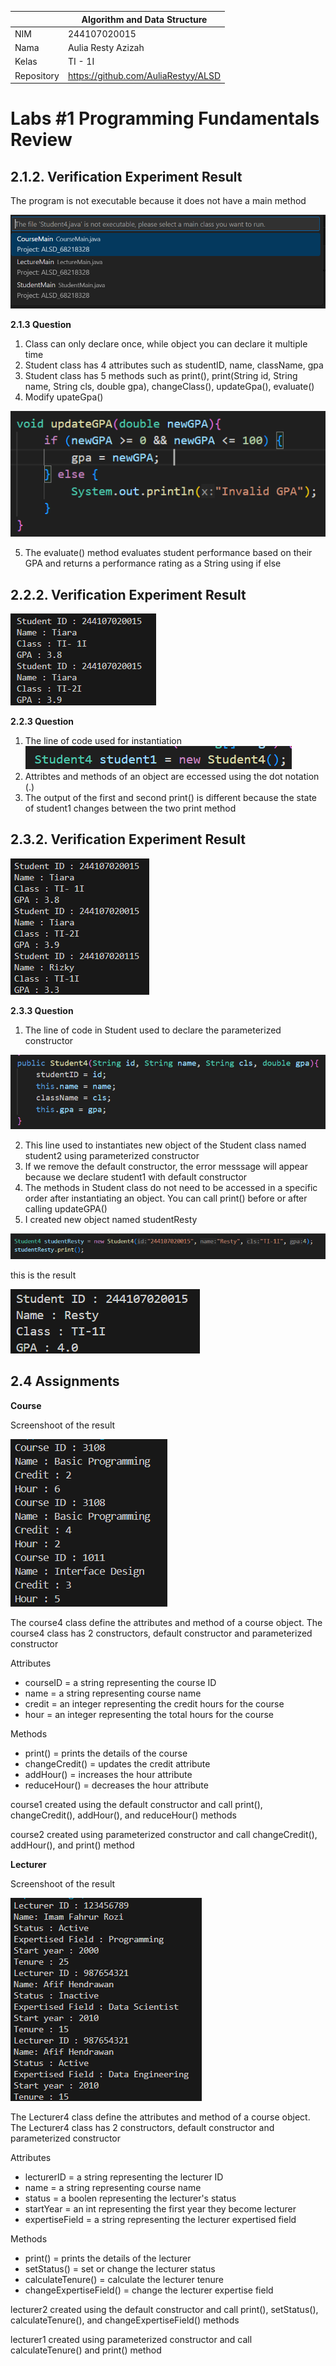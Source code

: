 |  | Algorithm and Data Structure |
|--|--|
| NIM |  244107020015|
| Nama |  Aulia Resty Azizah |
| Kelas | TI - 1I |
| Repository | https://github.com/AuliaRestyy/ALSD |

# Labs #1 Programming Fundamentals Review

## 2.1.2. Verification Experiment Result

The program is not executable because it does not have a main method

![selection](img/Error.png)

**2.1.3 Question** 
1. Class can only declare once, while object you can declare it multiple time
2. Student class has 4 attributes such as studentID, name, className, gpa
3. Student class has 5 methods such as print(), print(String id, String name, String cls, double gpa), changeClass(), updateGpa(), evaluate()
4. Modify upateGpa()

![selection](img/UpdateGPA.png)

5. The evaluate() method evaluates student performance based on their GPA and returns a performance rating as a String using if else

## 2.2.2. Verification Experiment Result

![selection](img/222.png)

**2.2.3 Question** 
1. The line of code used for instantiation
![selection](img/Instantiation.png)
2. Attribtes and methods of an object are eccessed using the dot notation (.)
3. The output of the first and second print() is different because the state of student1 changes between the two print method

## 2.3.2. Verification Experiment Result

![selection](img/2222.png)

**2.3.3 Question** 
1. The line of code in Student used to declare the parameterized constructor

![selection](img/student4.png)

2. This line used to instantiates new object of the Student class named student2 using parameterized constructor
3. If we remove the default constructor, the error messsage will appear because we declare student1 with default constructor
4. The methods in Student class do not need to be accessed in a specific order after instantiating an object. You can call print() before or after calling updateGPA()
5. I created new object named studentResty

![selection](img/studentRestyy.png)

this is the result

![selection](img/StudentMain.png)

## 2.4 Assignments

**Course**

Screenshoot of the result 

![selection](img/assignment1.png)

The course4 class define the attributes and method of a course object.
The course4 class has 2 constructors, default constructor and parameterized constructor

Attributes
- courseID = a string representing the course ID
- name = a string representing course name
- credit = an integer representing the credit hours for the course
- hour = an integer representing the total hours for the course

Methods
- print() = prints the details of the course
- changeCredit() = updates the credit attribute
- addHour() = increases the hour attribute
- reduceHour() = decreases the hour attribute

course1 created using the default constructor and call print(), changeCredit(), addHour(), and reduceHour() methods

course2 created using parameterized constructor and call changeCredit(), addHour(), and print() method


**Lecturer**

Screenshoot of the result

![selection](img/assignment2.png)

The Lecturer4 class define the attributes and method of a course object.
The Lecturer4 class has 2 constructors, default constructor and parameterized constructor

Attributes
- lecturerID = a string representing the lecturer ID
- name = a string representing course name
- status = a boolen representing the lecturer's status
- startYear = an int representing the first year they become lecturer
- expertiseField = a string representing the lecturer expertised field

Methods
- print() = prints the details of the lecturer
- setStatus() = set or change the lecturer status
- calculateTenure() = calculate the lecturer tenure
- changeExpertiseField() = change the lecturer expertise field

lecturer2 created using the default constructor and call print(), setStatus(), calculateTenure(), and changeExpertiseField() methods

lecturer1 created using parameterized constructor and call calculateTenure() and print() method
